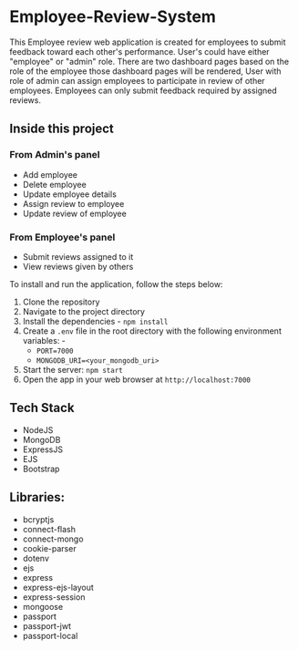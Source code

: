 # Employee-Review-System
This Employee review web application is created for employees to submit feedback toward each other's performance. User's could have either "employee" or "admin" role. There are two dashboard pages based on the role of the employee those dashboard pages will be rendered, User with role of admin can assign employees to participate in review of other employees. Employees can only submit feedback required by assigned reviews.

## Inside this project
### From Admin's panel
- Add employee
- Delete employee
- Update employee details
- Assign review to employee
- Update review of employee

### From Employee's panel
- Submit reviews assigned to it
- View reviews given by others

To install and run the application, follow the steps below:
1. Clone the repository 
2. Navigate to the project directory
3. Install the dependencies - `npm install`
4. Create a `.env` file in the root directory with the following environment variables: -
    - `PORT=7000`
    - `MONGODB_URI=<your_mongodb_uri>`
5. Start the server: `npm start`
6. Open the app in your web browser at `http://localhost:7000`
 
## Tech Stack
- NodeJS
- MongoDB
- ExpressJS
- EJS
- Bootstrap

## Libraries:

- bcryptjs
- connect-flash
- connect-mongo
- cookie-parser
- dotenv
- ejs
- express
- express-ejs-layout
- express-session
- mongoose
- passport
- passport-jwt
- passport-local
